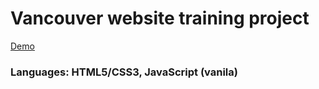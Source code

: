 # Vancouver website  training project

[Demo](https://html-proj-4-darla.glitch.me/)

<h3>Languages: HTML5/CSS3, JavaScript (vanila)</h3>

